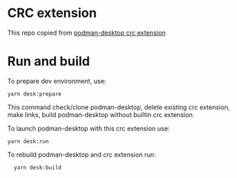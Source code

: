 # CRC extension

This repo copied from [podman-desktop crc extension](https://github.com/containers/podman-desktop/tree/main/extensions/crc)

# Run and build

To prepare dev environment, use:

```shell
yarn desk:prepare
```
This command check/clone podman-desktop, delete existing crc extension, make links, build podman-desktop without builtin crc extension. 

To launch podman-desktop with this crc extension use:

```shell
yarn desk:run
```

To rebuild podman-desktop and crc extension run:

```shell
  yarn desk:build
```
